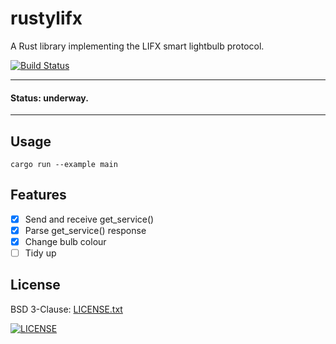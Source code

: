 # rustylifx

A Rust library implementing the LIFX smart lightbulb protocol.

[![Build Status](https://travis-ci.org/russmack/rustylifx.svg?branch=master)](https://travis-ci.org/russmack/rustylifx)

---
#### Status: underway.
---

## Usage
```
cargo run --example main
```

## Features

- [X] Send and receive get_service()
- [X] Parse get_service() response
- [X] Change bulb colour
- [ ] Tidy up

## License
BSD 3-Clause: [LICENSE.txt](LICENSE.txt)

[<img alt="LICENSE" src="http://img.shields.io/pypi/l/Django.svg?style=flat-square"/>](LICENSE.txt)
